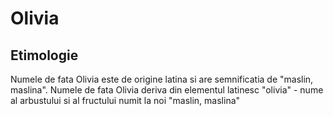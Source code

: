 # Olivia

## Etimologie

Numele de fata Olivia este de origine latina si are semnificatia de "maslin, maslina". Numele de fata Olivia deriva din elementul latinesc "olivia" - nume al arbustului si al fructului numit la noi "maslin, maslina"